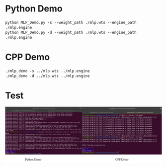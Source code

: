 # Python Demo
```
python MLP_Demo.py -s --weight_path ./mlp.wts --engine_path ./mlp.engine
python MLP_Demo.py -d --weight_path ./mlp.wts --engine_path ./mlp.engine
```
# CPP Demo
```
./mlp_demo -s ../mlp.wts ../mlp.engine
./mlp_demo -d ../mlp.wts ../mlp.engine
```
# Test
![image](https://github.com/liujf69/TensorRT-Demo/blob/master/TRT_MLP/test.png)
